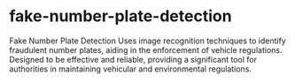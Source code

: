 # fake-number-plate-detection
Fake Number Plate Detection Uses image recognition techniques to identify fraudulent number plates, aiding in the enforcement of vehicle regulations. Designed to be effective and reliable, providing a significant tool for authorities in maintaining vehicular and environmental regulations.
